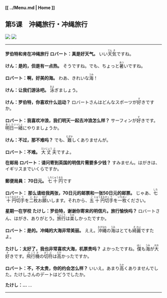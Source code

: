 **[[ ../Menu.md | Home ]]**
## 第5课　沖縄旅行・冲绳旅行
![](src/05-1.JPG)
![](src/05-2.JPG)

---

**罗伯特和肯在冲绳旅行**
**ロバート：真是好天气。**
いい<ruby>天<rp>(</rp><rt>てん</rt><rp>)</rp></ruby><ruby>気<rp>(</rp><rt>き</rt><rp>)</rp></ruby>ですね。

**けん：是的，但是有一点热。**
そうですね。でも、ちょっと<ruby>暑<rp>(</rp><rt>あつ</rt><rp>)</rp></ruby>いですね。

**ロバート：啊，好美的海。**
わあ、きれいな<ruby>海<rp>(</rp><rt>うみ</rt><rp>)</rp></ruby>！

**けん：让我们游泳吧。**
<ruby>泳<rp>(</rp><rt>およ</rt><rp>)</rp></ruby>ぎましょう。

**けん：罗伯特，你喜欢什么运动？**
ロバートさんはどんなスポーツが<ruby>好<rp>(</rp><rt>す</rt><rp>)</rp></ruby>きですか。

**ロバート：我喜欢冲浪，我们明天一起去冲浪怎么样？**
サーフィンが<ruby>好<rp>(</rp><rt>す</rt><rp>)</rp></ruby>きです。<ruby>明日<rp>(</rp><rt>あした</rt><rp>)</rp></ruby><ruby>一<rp>(</rp><rt>いっ</rt><rp>)</rp></ruby><ruby>緒<rp>(</rp><rt>しょ</rt><rp>)</rp></ruby>にやりましょうか。

**けん：不过，那不难吗？**
でも、<ruby>難<rp>(</rp><rt>むずか</rt><rp>)</rp></ruby>しくありませんが。

**ロバート：不难。**
<ruby>大<rp>(</rp><rt>だい</rt><rp>)</rp></ruby><ruby>丈<rp>(</rp><rt>じょう</rt><rp>)</rp></ruby><ruby>夫<rp>(</rp><rt>ぶ</rt><rp>)</rp></ruby>ですよ。

**在邮局**
**ロバート：请问寄到英国的明信片需要多少钱？**
すみません。はがきは、イギリスまでいくらですか。

**郵便局員： 70日元。**
<ruby>七<rp>(</rp><rt>しち</rt><rp>)</rp></ruby><ruby>十<rp>(</rp><rt>じゅう</rt><rp>)</rp></ruby><ruby>円<rp>(</rp><rt>まる</rt><rp>)</rp></ruby>です

**ロバート： 那么请给我两张，70日元的邮票和一张50日元的邮票。**
じゃあ、<ruby>七<rp>(</rp><rt>しち</rt><rp>)</rp></ruby><ruby>十<rp>(</rp><rt>じゅう</rt><rp>)</rp></ruby><ruby>円<rp>(</rp><rt>まる</rt><rp>)</rp></ruby><ruby>切<rp>(</rp><rt>きっ</rt><rp>)</rp></ruby><ruby>手<rp>(</rp><rt>て</rt><rp>)</rp></ruby>を<ruby>二<rp>(</rp><rt>に</rt><rp>)</rp></ruby><ruby>枚<rp>(</rp><rt>まい</rt><rp>)</rp></ruby>お<ruby>願<rp>(</rp><rt>ねが</rt><rp>)</rp></ruby>いします。それから、<ruby>五<rp>(</rp><rt>ご</rt><rp>)</rp></ruby><ruby>十<rp>(</rp><rt>じゅう</rt><rp>)</rp></ruby><ruby>円<rp>(</rp><rt>まる</rt><rp>)</rp></ruby><ruby>切<rp>(</rp><rt>きっ</rt><rp>)</rp></ruby><ruby>手<rp>(</rp><rt>て</rt><rp>)</rp></ruby>を<ruby>一<rp>(</rp><rt>いち</rt><rp>)</rp></ruby><ruby>枚<rp>(</rp><rt>まい</rt><rp>)</rp></ruby>ください。

**星期一在学校**
**たけし：罗伯特，谢谢你寄来的明信片。旅行愉快吗？**
ロバートさん、はがき、ありがとう。<ruby>旅<rp>(</rp><rt>りょ</rt><rp>)</rp></ruby><ruby>行<rp>(</rp><rt>こう</rt><rp>)</rp></ruby>は<ruby>楽<rp>(</rp><rt>たの</rt><rp>)</rp></ruby>しかったですか。

**ロバート：是的。冲绳的大海非常美丽。**
ええ。<ruby>沖<rp>(</rp><rt>おき</rt><rp>)</rp></ruby><ruby>縄<rp>(</rp><rt>なわ</rt><rp>)</rp></ruby>の<ruby>海<rp>(</rp><rt>うみ</rt><rp>)</rp></ruby>はとても<ruby>綺<rp>(</rp><rt>き</rt><rp>)</rp></ruby><ruby>麗<rp>(</rp><rt>れい</rt><rp>)</rp></ruby>ですたよ。

**たけし：太好了，我也非常喜欢大海，机票贵吗？**
よかったですね。<ruby>僕<rp>(</rp><rt>ぼく</rt><rp>)</rp></ruby>も<ruby>海<rp>(</rp><rt>うみ</rt><rp>)</rp></ruby>が<ruby>大<rp>(</rp><rt>おお</rt><rp>)</rp></ruby><ruby>好<rp>(</rp><rt>す</rt><rp>)</rp></ruby>きです。<ruby>飛<rp>(</rp><rt>ひ</rt><rp>)</rp></ruby><ruby>行<rp>(</rp><rt>こう</rt><rp>)</rp></ruby><ruby>機<rp>(</rp><rt>き</rt><rp>)</rp></ruby>の<ruby>切<rp>(</rp><rt>きっ</rt><rp>)</rp></ruby><ruby>符<rp>(</rp><rt>ぷ</rt><rp>)</rp></ruby>は<ruby>高<rp>(</rp><rt>たか</rt><rp>)</rp></ruby>かったですか。

**ロバート：不，不太贵，你的约会怎么样？**
いいえ。あまり<ruby>高<rp>(</rp><rt>たか</rt><rp>)</rp></ruby>くありませんでした。たけしさんのデートはどうでしたか。

**たけし：…**
...

---
